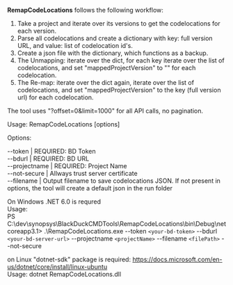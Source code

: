 **RemapCodeLocations** follows the following workflow:  
1. Take a project and iterate over its versions to get the codelocations for each version.  
2. Parse all codelocations and create a dictionary with key: full version URL, and value: list of codelocation id's.  
3. Create a json file with the dictionary, which functions as a backup.  
4. The Unmapping: iterate over the dict, for each key iterate over the list of codelocations, and set "mappedProjectVersion" to "" for each codelocation.  
5. The Re-map: iterate over the dict again, iterate over the list of codelocations, and set "mappedProjectVersion" to the key (full version url) for each codelocation.  

The tool uses "?offset=0&limit=1000" for all API calls, no pagination.   

Usage: RemapCodeLocations [options]  

Options:  

 --token <token>               | REQUIRED: BD Token  
 --bdurl <bdurl>               | REQUIRED: BD URL  
 --projectname <projectname>   | REQUIRED: Project Name  
 --not-secure                  | Allways trust server certificate  
 --filename <filename>         | Output filename to save codelocations JSON. If not present in options, the tool will create a default json in the run folder

 
On Windows .NET 6.0 is requred  
Usage:  
PS C:\dev\synopsys\BlackDuckCMDTools\RemapCodeLocations\bin\Debug\netcoreapp3.1> .\RemapCodeLocations.exe --token `<your-bd-token>` --bdurl `<your-bd-server-url>`  --projectname `<projectName>` --filename `<filePath>` --not-secure  

on Linux "dotnet-sdk" package is required: https://docs.microsoft.com/en-us/dotnet/core/install/linux-ubuntu  
Usage: dotnet RemapCodeLocations.dll
